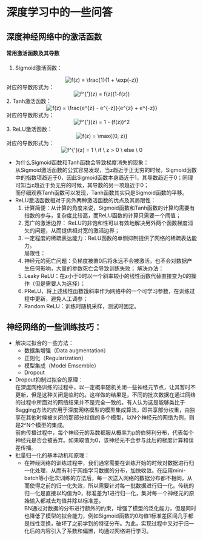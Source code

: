 # 深度学习中的一些问答  
## 深度神经网络中的激活函数  
#### 常用激活函数及其导数  
1. Sigmoid激活函数：  
  <center> <img src="https://latex.codecogs.com/gif.latex?f(z)&space;=&space;\frac{1}{1&space;&plus;&space;\exp(-z)}" title="f(z) = \frac{1}{1 + \exp(-z)}" /> </center>  
  对应的导数形式为：  
  <center> <img src="https://latex.codecogs.com/gif.latex?f^{'}(z)&space;=&space;f(z)(1-f(z))" title="f^{'}(z) = f(z)(1-f(z))" /> </center>  
2. Tanh激活函数：  
  <center> <img src="https://latex.codecogs.com/gif.latex?f(z)&space;=&space;\frac{e^{z}&space;-&space;e^{-z}}{e^{z}&space;&plus;&space;e^{-z}}" title="f(z) = \frac{e^{z} - e^{-z}}{e^{z} + e^{-z}}" /> </center>  
  对应的导数形式为：  
  <center> <img src="https://latex.codecogs.com/gif.latex?f^{'}(z)&space;=&space;1&space;-&space;(f(z))^2" title="f^{'}(z) = 1 - (f(z))^2" /> </center>  
3. ReLU激活函数：  
  <center> <img src="https://latex.codecogs.com/gif.latex?f(z)&space;=&space;\max{(0,&space;z)}" title="f(z) = \max{(0, z)}" /> </center>  
  对应的导数形式为：  
  <center> <img src="https://latex.codecogs.com/gif.latex?f^{'}(z)&space;=&space;1&space;\&space;if&space;\&space;z&space;>&space;0&space;\&space;else&space;\&space;0" title="f^{'}(z) = 1 \ if \ z > 0 \ else \ 0" /> </center>  

* 为什么Sigmoid函数和Tanh函数会导致梯度消失的现象：  
  从Sigmoid激活函数的公式容易发现，当z趋近于正无穷的时候，Sigmoid函数中的指数项趋近于0，因此Sigmoid函数本身趋近于1，其导数趋近于0；同理可知当z趋近于负无穷的时候，其导数的另一项趋近于0；  
  而仔细观察Tanh函数可以发现，Tanh函数其实只是Sigmoid函数的平移。  
* ReLU激活函数相对于另外两种激活函数的优点及其局限性：  
  1. 计算简便：从计算的角度来说，Sigmoid函数和Tanh函数的计算均需要有指数的参与，复杂度比较高，而ReLU函数的计算只需要一个阈值；  
  2. 宽广的激活边界： ReLU的非饱和性可以有效地解决另外两个函数梯度消失的问题，从而提供相对宽的激活边界；  
  3. 一定程度的稀疏表达能力：ReLU函数的单侧抑制提供了网络的稀疏表达能力。  
  局限性：  
  1. 神经元的死亡问题：负梯度被置0后将永远不会被激活，也不会对数据产生任何影响，大量的参数死亡会导致训练失败；
  解决办法：  
  1. Leaky ReLU：在z小于0时以一个斜率较小的线性函数代替直接变为0的操作（但是需要人为选择）；  
  2. PReLU，将上述线性函数饿斜率作为网络中的一个可学习参数，在训练过程中更新，避免人工调参；  
  3. Random ReLU：训练时随机采样，测试时固定。  

## 神经网络的一些训练技巧：  
* 解决过拟合的一些方法：  
  * 数据集增强（Data augmentation）
  * 正则化（Regularization）
  * 模型集成（Model Emsemble）
  * Dropout  
* Dropout抑制过拟合的原理：  
  在深度网络训练的过程中，以一定概率随机关闭一些神经元节点，让其暂时不更新，但是这种关闭是临时的。这样做的结果是，不同的批次数据在通过网络的过程中所面对的网络结果并不是完全一致的。有人认为这是能够类比于Bagging方法的应用于深度网络模型的模型集成算法，即共享部分权重，由独享在其他时候被关闭的那部分权值的多个模型，以N个神经元的网络为例，则是2^N个模型的集成。  
  前向传播过程中，每个神经元的系数都服从概率为p的伯努利分布，代表每个神经元是否会被丢弃。如果取值为0，该神经元不会参与此后的梯度计算和误差传播。  
* 批量归一化的基本动机和原理：  
  * 在神经网络的训练过程中，我们通常需要在训练开始的时候对数据进行归一化处理，从而有利于网络学习数据的分布，加快收敛。在应用mini-batch等小批次训练的方法后，每一次送入网络的数据分布都不相同，从而使得之前的归一化失效，所以需要针对每一批数据进行归一化。传统的归一化是直接以均值为0，标准差为1进行归一化，集对每一个神经元的原始输入都减去均值并除以标准差。  
  BN通过对数据的分布进行额外的约束，增强了模型的泛化能力，但是同时也降低了模型的拟合能力，例如Sigmoid函数的0均值1标准差区间几乎都是线性变换，破坏了之前学到的特征分布。为此，实现过程中又对于归一化后的内容引入了系数和偏置，均通过网络进行学习。
